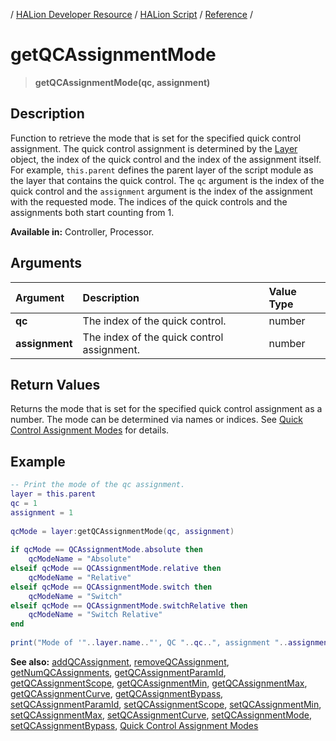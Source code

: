 / [HALion Developer Resource](../..//HALion-Developer-Resource.md) / [HALion Script](./HALion-Script.md) / [Reference](./Reference.md) /

# getQCAssignmentMode

>**getQCAssignmentMode(qc, assignment)**

## Description

Function to retrieve the mode that is set for the specified quick control assignment. The quick control assignment is determined by the [Layer](./Layer.md) object, the index of the quick control and the index of the assignment itself. For example, ``this.parent`` defines the parent layer of the script module as the layer that contains the quick control. The ``qc`` argument is the index of the quick control and the ``assignment`` argument is the index of the assignment with the requested mode. The indices of the quick controls and the assignments both start counting from 1.

**Available in:** Controller, Processor.

## Arguments

|Argument|Description|Value Type|
|:-|:-|:-|
|**qc**|The index of the quick control.|number|
|**assignment**|The index of the quick control assignment.|number|

## Return Values

Returns the mode that is set for the specified quick control assignment as a number. The mode can be determined via names or indices. See [Quick Control Assignment Modes](./Quick-Control-Assignment-Modes.md) for details.

## Example

```lua
-- Print the mode of the qc assignment.
layer = this.parent
qc = 1
assignment = 1
   
qcMode = layer:getQCAssignmentMode(qc, assignment)
  
if qcMode == QCAssignmentMode.absolute then
    qcModeName = "Absolute"
elseif qcMode == QCAssignmentMode.relative then
    qcModeName = "Relative"
elseif qcMode == QCAssignmentMode.switch then
    qcModeName = "Switch"
elseif qcMode == QCAssignmentMode.switchRelative then
    qcModeName = "Switch Relative"
end
    
print("Mode of '"..layer.name.."', QC "..qc..", assignment "..assignment..": "..qcModeName..".")
```

**See also:** [addQCAssignment](./addQCAssignment.md), [removeQCAssignment](./removeQCAssignment.md), [getNumQCAssignments](./getNumQCAssignments.md), [getQCAssignmentParamId](./getQCAssignmentParamId.md), [getQCAssignmentScope](./getQCAssignmentScope.md), [getQCAssignmentMin](./getQCAssignmentMin.md), [getQCAssignmentMax](./getQCAssignmentMax.md), [getQCAssignmentCurve](./getQCAssignmentCurve.md), [getQCAssignmentBypass](./getQCAssignmentBypass.md), [setQCAssignmentParamId](./setQCAssignmentParamId.md), [setQCAssignmentScope](./setQCAssignmentScope.md), [setQCAssignmentMin](./setQCAssignmentMin.md), [setQCAssignmentMax](./setQCAssignmentMax.md), [setQCAssignmentCurve](./setQCAssignmentCurve.md), [setQCAssignmentMode](./setQCAssignmentMode.md), [setQCAssignmentBypass](./setQCAssignmentBypass.md), [Quick Control Assignment Modes](./Quick-Control-Assignment-Modes.md)